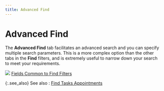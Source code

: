 ```yaml
---
title: Advanced Find
---
```


# Advanced Find


The **Advanced Find** tab facilitates  an advanced search and you can specify multiple search parameters. This  is a more complex option than the other tabs in the **Find**  filters, and is extremely useful to narrow down your search to meet your  requirements.


![]({{site.cm_baseurl}}/img/lens.gif) [Fields  Common to Find Filters]({{site.wwe_chm}}/advanced-options/find-function/custom_field_wwe_find_filter.html)


{:.see_also}
See also
: [Find Tasks  Appointments]({{site.cm_baseurl}}/find-tasks-appointments/find_tasks_appointments.html)
